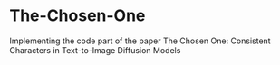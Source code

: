 # The-Chosen-One
Implementing the code part of the paper The Chosen One: Consistent Characters in Text-to-Image Diffusion Models
